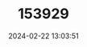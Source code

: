 ---
title: "153929"
category: "Procambarus capillatus"
draft: false
date: 2024-02-22 13:03:51
languages:
  English: ["Capillaceous Crayfish"]
---